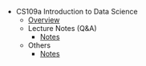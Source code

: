 - CS109a Introduction to Data Science
  - [Overview](basics/overview.md)
  - Lecture Notes (Q&A)
    - [Notes](notes/questions.md)
  - Others
    - [Notes](notes/MLnotes.md)

